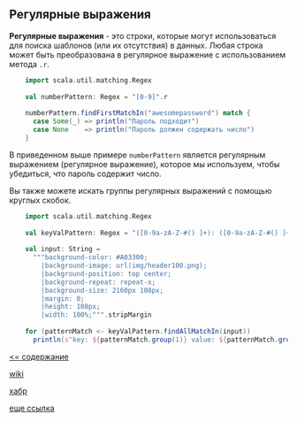 ## Регулярные выражения

**Регулярные выражения** - это строки, которые могут использоваться для поиска шаблонов (или их отсутствия) в данных. 
Любая строка может быть преобразована в регулярное выражение с использованием метода `.r`.

<!-- code -->
```scala
    import scala.util.matching.Regex
    
    val numberPattern: Regex = "[0-9]".r
    
    numberPattern.findFirstMatchIn("awesomepassword") match {
      case Some(_) => println("Пароль подходит")
      case None    => println("Пароль должен содержать число")
    }
```

В приведенном выше примере `numberPattern` является регулярным выражением (регулярное выражение), которое мы используем, 
чтобы убедиться, что пароль содержит число.

Вы также можете искать группы регулярных выражений с помощью круглых скобок.

<!-- code -->
```scala
    import scala.util.matching.Regex
    
    val keyValPattern: Regex = "([0-9a-zA-Z-#() ]+): ([0-9a-zA-Z-#() ]+)".r
    
    val input: String =
      """background-color: #A03300;
        |background-image: url(img/header100.png);
        |background-position: top center;
        |background-repeat: repeat-x;
        |background-size: 2160px 108px;
        |margin: 0;
        |height: 108px;
        |width: 100%;""".stripMargin
    
    for (patternMatch <- keyValPattern.findAllMatchIn(input))
      println(s"key: ${patternMatch.group(1)} value: ${patternMatch.group(2)}")
```

[<= содержание](https://github.com/steklopod/Functions/blob/master/readme.md)

[wiki](https://ru.wikipedia.org/wiki/Регулярные_выражения)

[хабр](https://habr.com/post/115825/)

[еще ссылка](http://developer.alexanderklimov.ru/regexp.php)